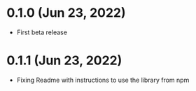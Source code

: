 # 0.1.0 (Jun 23, 2022)

- First beta release

# 0.1.1 (Jun 23, 2022)

- Fixing Readme with instructions to use the library from npm
